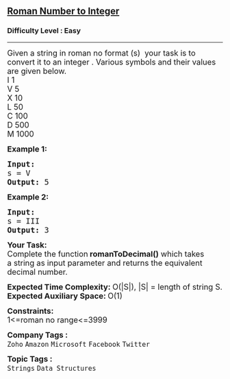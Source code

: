 <h2><a href="https://practice.geeksforgeeks.org/problems/roman-number-to-integer3201/1?page=3&difficulty=Easy&sortBy=submissions">Roman Number to Integer</a></h2><h3>Difficulty Level : Easy</h3><hr><div class="problems_problem_content__Xm_eO"><p><span style="font-size: 18px;">Given a string in roman no format (s) &nbsp;your task is to convert it to an integer&nbsp;.&nbsp;Various symbols and their values are given below.<br>I 1<br>V 5<br>X 10<br>L 50<br>C 100<br>D 500<br>M 1000</span></p>
<p><span style="font-size: 18px;"><strong>Example 1:</strong></span></p>
<pre><span style="font-size: 18px;"><strong>Input:
</strong>s = V
<strong>Output: </strong>5</span>
</pre>
<p><span style="font-size: 18px;"><strong>Example 2:</strong></span></p>
<pre><span style="font-size: 18px;"><strong>Input:
</strong>s = III&nbsp;
<strong>Output: </strong>3</span>
</pre>
<p><span style="font-size: 18px;"><strong>Your Task:</strong><br>Complete the function<strong>&nbsp;romanToDecimal()</strong>&nbsp;which takes a&nbsp;string&nbsp;as input parameter and returns the equivalent decimal number.&nbsp;</span></p>
<p><span style="font-size: 18px;"><strong>Expected Time Complexity:&nbsp;</strong>O(|S|), |S| = length of string S.<br><strong>Expected Auxiliary Space:&nbsp;</strong>O(1)</span></p>
<p><span style="font-size: 18px;"><strong>Constraints:</strong><br>1&lt;=roman no range&lt;=3999</span></p></div><p><span style=font-size:18px><strong>Company Tags : </strong><br><code>Zoho</code>&nbsp;<code>Amazon</code>&nbsp;<code>Microsoft</code>&nbsp;<code>Facebook</code>&nbsp;<code>Twitter</code>&nbsp;<br><p><span style=font-size:18px><strong>Topic Tags : </strong><br><code>Strings</code>&nbsp;<code>Data Structures</code>&nbsp;